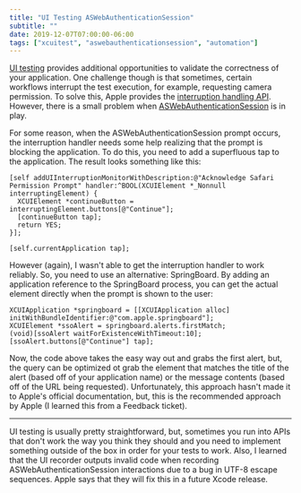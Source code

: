 ```yaml
---
title: "UI Testing ASWebAuthenticationSession"
subtitle: ""
date: 2019-12-07T07:00:00-06:00
tags: ["xcuitest", "aswebauthenticationsession", "automation"]
---
```


[UI testing](https://developer.apple.com/library/archive/documentation/DeveloperTools/Conceptual/testing_with_xcode/chapters/09-ui_testing.html) provides additional opportunities to validate the correctness of your application. One challenge though is that sometimes, certain workflows interrupt the test execution, for example, requesting camera permission. To solve this, Apple provides the [interruption handling API](https://developer.apple.com/documentation/xctest/xctestcase/handling_ui_interruptions?language=objc). However, there is a small problem when [ASWebAuthenticationSession](https://developer.apple.com/documentation/authenticationservices/aswebauthenticationsession?language=objc) is in play.

For some reason, when the ASWebAuthenticationSession prompt occurs, the interruption handler needs some help realizing that the prompt is blocking the application. To do this, you need to add a superfluous tap to the application. The result looks something like this:

```obj-c
[self addUIInterruptionMonitorWithDescription:@"Acknowledge Safari Permission Prompt" handler:^BOOL(XCUIElement *_Nonnull interruptingElement) {
  XCUIElement *continueButton = interruptingElement.buttons[@"Continue"];
  [continueButton tap];
  return YES;
}];

[self.currentApplication tap];
```

However (again), I wasn't able to get the interruption handler to work reliably. So, you need to use an alternative: SpringBoard. By adding an application reference to the SpringBoard process, you can get the actual element directly when the prompt is shown to the user:

```obj-c
XCUIApplication *springboard = [[XCUIApplication alloc] initWithBundleIdentifier:@"com.apple.springboard"];
XCUIElement *ssoAlert = springboard.alerts.firstMatch;
(void)[ssoAlert waitForExistenceWithTimeout:10];
[ssoAlert.buttons[@"Continue"] tap];
```

Now, the code above takes the easy way out and grabs the first alert, but, the query can be optimized ot grab the element that matches the title of the alert (based off of your application name) or the message contents (based off of the URL being requested). Unfortunately, this approach hasn't made it to Apple's official documentation, but, this is the recommended approach by Apple (I learned this from a Feedback ticket).

---

UI testing is usually pretty straightforward, but, sometimes you run into APIs that don't work the way you think they should and you need to implement something outside of the box in order for your tests to work. Also, I learned that the UI recorder outputs invalid code when recording ASWebAuthenticationSession interactions due to a bug in UTF-8 escape sequences. Apple says that they will fix this in a future Xcode release.
